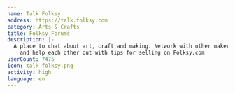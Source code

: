 ```yaml
---
name: Talk Folksy
address: https://talk.folksy.com
category: Arts & Crafts
title: Folksy Forums
description: |-
  A place to chat about art, craft and making. Network with other makers, share expertise
    and help each other out with tips for selling on Folksy.com
userCount: 7475
icon: talk-folksy.png
activity: high
language: en
---
```

